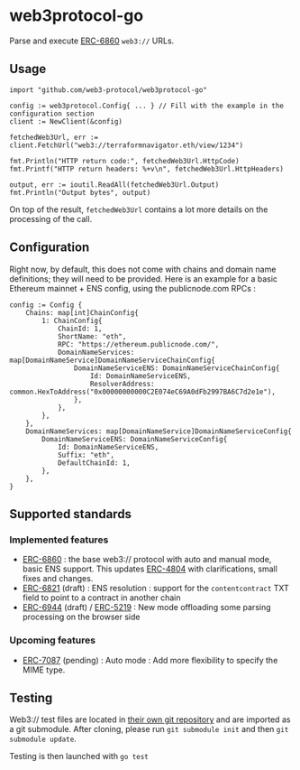 # web3protocol-go

Parse and execute [ERC-6860](https://eips.ethereum.org/EIPS/eip-6860) ``web3://`` URLs.

## Usage

```
import "github.com/web3-protocol/web3protocol-go"

config := web3protocol.Config{ ... } // Fill with the example in the configuration section
client := NewClient(&config)

fetchedWeb3Url, err := client.FetchUrl("web3://terraformnavigator.eth/view/1234")

fmt.Println("HTTP return code:", fetchedWeb3Url.HttpCode)
fmt.Printf("HTTP return headers: %+v\n", fetchedWeb3Url.HttpHeaders)

output, err := ioutil.ReadAll(fetchedWeb3Url.Output)
fmt.Println("Output bytes", output)
```

On top of the result, ``fetchedWeb3Url`` contains a lot more details on the processing of the call.

## Configuration

Right now, by default, this does not come with chains and domain name definitions; they will need to be provided. Here is an example for a basic Ethereum mainnet + ENS config, using the publicnode.com RPCs : 

```
config := Config {
    Chains: map[int]ChainConfig{
        1: ChainConfig{
            ChainId: 1,
            ShortName: "eth",
            RPC: "https://ethereum.publicnode.com/",
            DomainNameServices: map[DomainNameService]DomainNameServiceChainConfig{
                DomainNameServiceENS: DomainNameServiceChainConfig{
                    Id: DomainNameServiceENS,
                    ResolverAddress: common.HexToAddress("0x00000000000C2E074eC69A0dFb2997BA6C7d2e1e"),
                },
            },
        },
    },
    DomainNameServices: map[DomainNameService]DomainNameServiceConfig{
        DomainNameServiceENS: DomainNameServiceConfig{
            Id: DomainNameServiceENS,
            Suffix: "eth",
            DefaultChainId: 1,
        },
    },
}
```

## Supported standards

### Implemented features

- [ERC-6860](https://eips.ethereum.org/EIPS/eip-6860) : the base web3:// protocol with auto and manual mode, basic ENS support. This updates [ERC-4804](https://eips.ethereum.org/EIPS/eip-4804) with clarifications, small fixes and changes.
- [ERC-6821](https://eips.ethereum.org/EIPS/eip-6821) (draft) : ENS resolution : support for the ``contentcontract`` TXT field to point to a contract in another chain
- [ERC-6944](https://eips.ethereum.org/EIPS/eip-6944) (draft) / [ERC-5219](https://eips.ethereum.org/EIPS/eip-5219) : New mode offloading some parsing processing on the browser side

### Upcoming features

- [ERC-7087](https://github.com/ethereum/EIPs/pull/7087) (pending) : Auto mode : Add more flexibility to specify the MIME type.

## Testing

Web3:// test files are located in [their own git repository](https://github.com/web3-protocol/web3protocol-tests) and are imported as a git submodule. After cloning, please run ``git submodule init`` and then ``git submodule update``.

Testing is then launched with ``go test``